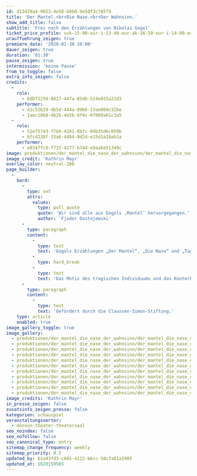 ```yaml
---
id: d13d28a4-9653-4e58-b0b0-9e50f3c785f9
title: 'Der Mantel.<br>Die Nase.<br>Der Wahnsinn.'
show_add_title: false
subtitle: 'Frei nach den Erzählungen von Nikolai Gogol'
ticket_price_profile: vvk-15-90-eur-i-13-40-eur-ak-16-50-eur-i-14-00-eur
urauffuehrung_zeigen: true
premiere_date: '2020-01-30 20:00'
dauer_zeigen: true
duration: '01:30'
pause_zeigen: true
intermission: 'keine Pause'
from_to_toggle: false
extra_info_zeigen: false
credits:
  -
    role:
      - 0dbf2250-8817-447a-85d6-524e025a22d3
    performer:
      - 41c52b29-db5d-444a-89b6-13ae069c32be
      - 1aec10b8-4b2b-4e5b-9f4c-6f009a61c3a5
  -
    role:
      - 51e75743-f7b6-4181-8bfc-04b35d6c859b
      - bfcd238f-33a6-4d84-9d2d-e15d1a18ab1a
    performer:
      - e834ffc9-f737-4277-b74d-e9aabe51340c
image: produktionen/der_mantel_die_nase_der_wahnsinn/der_mantel_die_nase_der_wahnsinn_09_c_kathrin_mayr_2019.jpg
image_credit: 'Kathrin Mayr'
overlay_color: neutral-200
page_builder:
  -
    bard:
      -
        type: set
        attrs:
          values:
            type: pull_quote
            quote: 'Wir sind alle aus Gogols ‚Mantel‘ hervorgegangen.'
            author: 'Fjodor Dostojewski'
      -
        type: paragraph
        content:
          -
            type: text
            text: 'Gogols Erzählungen „Der Mantel“, „Die Nase“ und „Tagebuch eines Wahnsinnigen¡ gehören, neben „Der Revisor“, zu den bekanntesten Werken des Autors. Die Hauptprotagonisten Akakijewitsch, Kowaljow und Poprischtschin können oder wollen sich nicht mit ihrem Dasein als kleines Rädchen innerhalb der Gesellschaft abfinden. Akakijewitsch jagt seinem gestohlenen Mantel hinterher, der ihn in der Gesellschaft aufsteigen ließ. Kowaljow erwacht ohne Nase und verfolgt diese, da sie sich anscheinend selbstständig gemacht hat, durch die ganze Stadt. Poprischtschin hingegen hört Hunde sprechen und hält sich für den neuen König von Spanien. Gogol lässt diese drei Männer in einer irrwitzigen Tour de Force ihren Zielen hinterherjagen. Für den Einen wird diese Jagd im Tod enden, der Andere erwacht eines Tages wieder mit seiner Nase und der Dritte findet sich in einem Irrenhaus wieder, das er für einen Krönungssaal hält.'
          -
            type: hard_break
          -
            type: text
            text: 'Das Motiv des tragischen Individuums und das Konterkarieren der gesellschaftlichen Kleingeistigkeit treibt Gogol in seinen Erzählungen zur Meisterschaft. Akakijewitsch und Kowaljow werden auf der Bühne zu einer Schicksalsgemeinschaft zusammengeführt. Aus dieser Zwangssituation kann sich anscheinend nur derjenige befreien, der im wahrsten Sinne des Wortes wahnsinnig wird.'
      -
        type: paragraph
        content:
          -
            type: text
            text: 'Gefördert durch die Claussen-Simon-Stiftung.'
    type: article
    enabled: true
image_gallery_toggle: true
image_gallery:
  - produktionen/der_mantel_die_nase_der_wahnsinn/der_mantel_die_nase_der_wahnsinn_02_c_kathrin_mayr_2019.jpg
  - produktionen/der_mantel_die_nase_der_wahnsinn/der_mantel_die_nase_der_wahnsinn_05_c_kathrin_mayr_2019.jpg
  - produktionen/der_mantel_die_nase_der_wahnsinn/der_mantel_die_nase_der_wahnsinn_06_c_kathrin_mayr_2019.jpg
  - produktionen/der_mantel_die_nase_der_wahnsinn/der_mantel_die_nase_der_wahnsinn_07_c_kathrin_mayr_2019.jpg
  - produktionen/der_mantel_die_nase_der_wahnsinn/der_mantel_die_nase_der_wahnsinn_09_c_kathrin_mayr_2019.jpg
  - produktionen/der_mantel_die_nase_der_wahnsinn/der_mantel_die_nase_der_wahnsinn_13_c_kathrin_mayr_2019.jpg
  - produktionen/der_mantel_die_nase_der_wahnsinn/der_mantel_die_nase_der_wahnsinn_14_c_kathrin_mayr_2019.jpg
  - produktionen/der_mantel_die_nase_der_wahnsinn/der_mantel_die_nase_der_wahnsinn_15_c_kathrin_mayr_2019.jpg
  - produktionen/der_mantel_die_nase_der_wahnsinn/der_mantel_die_nase_der_wahnsinn_16_c_kathrin_mayr_2019.jpg
  - produktionen/der_mantel_die_nase_der_wahnsinn/der_mantel_die_nase_der_wahnsinn_11_c_kathrin_mayr_2019.jpg
  - produktionen/der_mantel_die_nase_der_wahnsinn/der_mantel_die_nase_der_wahnsinn_10_c_kathrin_mayr_2019.jpg
image_credits: 'Kathrin Mayr'
in_presse_zeigen: false
zusatsinfo_zeigen_presse: false
kategorien: schauspiel
veranstaltungsoerter:
  - monsun-theater-theatersaal
seo_noindex: false
seo_nofollow: false
seo_canonical_type: entry
sitemap_change_frequency: weekly
sitemap_priority: 0.5
updated_by: b1a43fd3-c865-4122-b6cc-50cfa81a1985
updated_at: 1620159565
---
```

